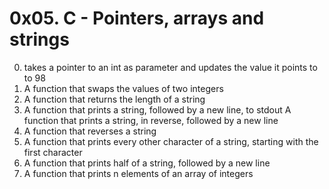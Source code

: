 # 0x05. C - Pointers, arrays and strings

0. takes a pointer to an int as parameter and updates the value it points to to 98
1. A function that swaps the values of two integers
2. A function that returns the length of a string
3. A function that prints a string, followed by a new line, to stdout
A function that prints a string, in reverse, followed by a new line
5. A function that reverses a string
6. A function that prints every other character of a string, starting with the first character
7. A function that prints half of a string, followed by a new line
8. A function that prints n elements of an array of integers
